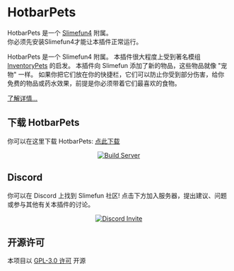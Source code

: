 # HotbarPets

HotbarPets 是一个 [Slimefun4](https://github.com/TheBusyBiscuit/Slimefun4/) 附属。<br>
你必须先安装Slimefun4才能让本插件正常运行。

HotbarPets 是一个 Slimefun4 附属。 本插件很大程度上受到著名模组 [InventoryPets](https://www.curseforge.com/minecraft/mc-mods/inventory-pets) 的启发。
本插件向 Slimefun 添加了新的物品，这些物品就像 "宠物" 一样。
如果你把它们放在你的快捷栏，它们可以防止你受到部分伤害，给你免费的物品或药水效果，前提是你必须带着它们最喜欢的食物。

[了解详情...](https://github.com/TheBusyBiscuit/Slimefun4/wiki/HotbarPets)

## 下载 HotbarPets
你可以在这里下载 HotbarPets: [点此下载](https://github.com/ybw0014/HotbarPets-CN/actions/workflows/maven.yml)

<p align="center">
  <a href="https://github.com/ybw0014/HotbarPets-CN/actions/workflows/maven.yml">
    <img src="https://github.com/ybw0014/HotbarPets-CN/actions/workflows/maven.yml/badge.svg" alt="Build Server"/>
  </a>
</p>

## Discord
你可以在 Discord 上找到 Slimefun 社区!
点击下方加入服务器，提出建议、问题或参与其他有关本插件的讨论。
<p align="center">
  <a href="https://discord.gg/fsD4Bkh">
    <img src="https://img.shields.io/discord/565557184348422174?color=7289DA&label=Discord&style=for-the-badge" alt="Discord Invite"/>
  </a>
</p>

## 开源许可
本项目以 [GPL-3.0 许可](https://github.com/TheBusyBiscuit/HotbarPets/blob/master/LICENSE) 开源
